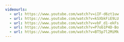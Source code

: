 ```yaml
---
videourls:
  - url: https://www.youtube.com/watch?v=iIF-d6zt1uw
  - url: https://www.youtube.com/watch?v=kSXbkFiE9LU
  - url: https://www.youtube.com/watch?v=vbF_d1-ekFs
  - url: https://www.youtube.com/watch?v=P7ob1P4D-Bo
  - url: https://www.youtube.com/watch?v=BT5p7l2MiMk
---
```

